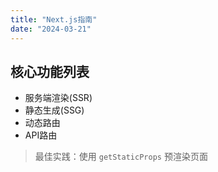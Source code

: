 ```yaml
---
title: "Next.js指南"
date: "2024-03-21"
---
```


## 核心功能列表

- 服务端渲染(SSR)
- 静态生成(SSG)
- 动态路由
- API路由

> 最佳实践：使用 `getStaticProps` 预渲染页面